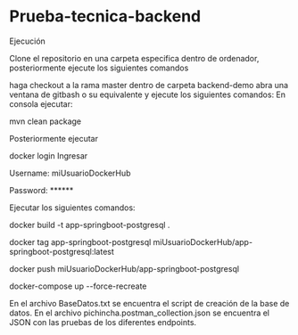 # Prueba-tecnica-backend

Ejecución

Clone el repositorio en una carpeta especifica dentro de ordenador, posteriormente ejecute los siguientes comandos

haga checkout a la rama master
dentro de carpeta backend-demo abra una ventana de gitbash o su equivalente y ejecute los siguientes comandos:
En consola ejecutar:

mvn clean package

Posteriormente ejecutar 

 docker login 
Ingresar 

 Username: miUsuarioDockerHub

 Password: ******
 
Ejecutar los siguientes comandos:

docker build -t app-springboot-postgresql .

docker tag app-springboot-postgresql miUsuarioDockerHub/app-springboot-postgresql:latest

docker push miUsuarioDockerHub/app-springboot-postgresql

docker-compose up --force-recreate


En el archivo BaseDatos.txt se encuentra el script de creación de la base de datos.
En el archivo pichincha.postman_collection.json se encuentra el JSON con las pruebas de los diferentes endpoints.
